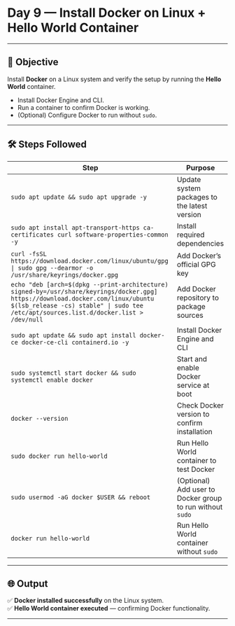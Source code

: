 # Day 9 — Install Docker on Linux + Hello World Container

---

## 🎯 Objective

Install **Docker** on a Linux system and verify the setup by running the **Hello World** container.  
- Install Docker Engine and CLI.  
- Run a container to confirm Docker is working.  
- (Optional) Configure Docker to run without `sudo`.

---

## 🛠️ Steps Followed

| Step                                                                                          | Purpose                                                           |
|-----------------------------------------------------------------------------------------------|-------------------------------------------------------------------|
| `sudo apt update && sudo apt upgrade -y`                                                      | Update system packages to the latest version                     |
| `sudo apt install apt-transport-https ca-certificates curl software-properties-common -y`     | Install required dependencies                                    |
| `curl -fsSL https://download.docker.com/linux/ubuntu/gpg \| sudo gpg --dearmor -o /usr/share/keyrings/docker.gpg` | Add Docker’s official GPG key                                    |
| `echo "deb [arch=$(dpkg --print-architecture) signed-by=/usr/share/keyrings/docker.gpg] https://download.docker.com/linux/ubuntu $(lsb_release -cs) stable" \| sudo tee /etc/apt/sources.list.d/docker.list > /dev/null` | Add Docker repository to package sources                         |
| `sudo apt update && sudo apt install docker-ce docker-ce-cli containerd.io -y`                | Install Docker Engine and CLI                                    |
| `sudo systemctl start docker && sudo systemctl enable docker`                                 | Start and enable Docker service at boot                          |
| `docker --version`                                                                            | Check Docker version to confirm installation                     |
| `sudo docker run hello-world`                                                                 | Run Hello World container to test Docker                         |
| `sudo usermod -aG docker $USER && reboot`                                                      | (Optional) Add user to Docker group to run without `sudo`         |
| `docker run hello-world`                                                                       | Run Hello World container without `sudo`                         |

---

## 🌐 Output

✅ **Docker installed successfully** on the Linux system.  
✅ **Hello World container executed** — confirming Docker functionality.  

---
